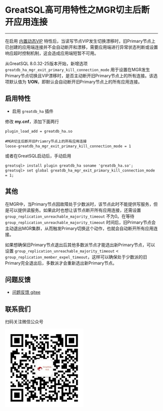# GreatSQL高可用特性之MGR切主后断开应用连接
---

在启用 [内置动态VIP](./5-2-ha-mgr-vip.md) 特性后，当读写节点VIP发生切换漂移时，旧Primary节点上已创建的应用端连接并不会自动断开和漂移，需要应用端进行异常状态判断或设置响应超时控制机制，这会造成应用端短暂不可用。

从GreatSQL 8.0.32-25版本开始，新增选项 `greatdb_ha_mgr_exit_primary_kill_connection_mode` 用于设置在MGR发生Primary节点切换且VIP漂移时，是否主动断开旧Primary节点上的所有连接。该选项默认值为 **1/ON**，即默认会自动断开旧Primary节点上的所有应用连接。

## 启用特性

- 启用 `greatdb_ha` 插件

修改 **my.cnf**，添加下面两行

```
plugin_load_add = greatdb_ha.so

#MGR切主后断开旧Priamry节点上的所有应用连接
loose-greatdb_ha_mgr_exit_primary_kill_connection_mode = 1
```

或者在GreatSQL启动后，手动启用

```
greatsql> install plugin greatdb_ha soname 'greatdb_ha.so';
greatsql> set global greatdb_ha_mgr_exit_primary_kill_connection_mode = 1;
```

## 其他

在MGR中，当Primary节点因故障处于少数派时，该节点此时不能提供写服务，但是可以提供读服务。如果此时也想让该节点断开所有应用连接，还需设置 `group_replication_unreachable_majority_timeout` 不为0。在等待 `group_replication_unreachable_majority_timeout` 时间后，旧Primary节点会主动退出MGR集群，从而触发Primary切换这个动作，也就会自动断开所有应用连接。

如果想确保旧Primary节点退出后其他多数派节点才能选出新Primary节点，可以设置 `group_replication_unreachable_majority_timeout` < `group_replication_member_expel_timeout`，这样可以确保处于少数派的旧Primary完全退出后，多数派才会重新选出新Primary节点。




**问题反馈**
---
- [问题反馈 gitee](https://gitee.com/GreatSQL/GreatSQL-Manual/issues)


**联系我们**
---

扫码关注微信公众号

![greatsql-wx](/greatsql-wx.jpg)


